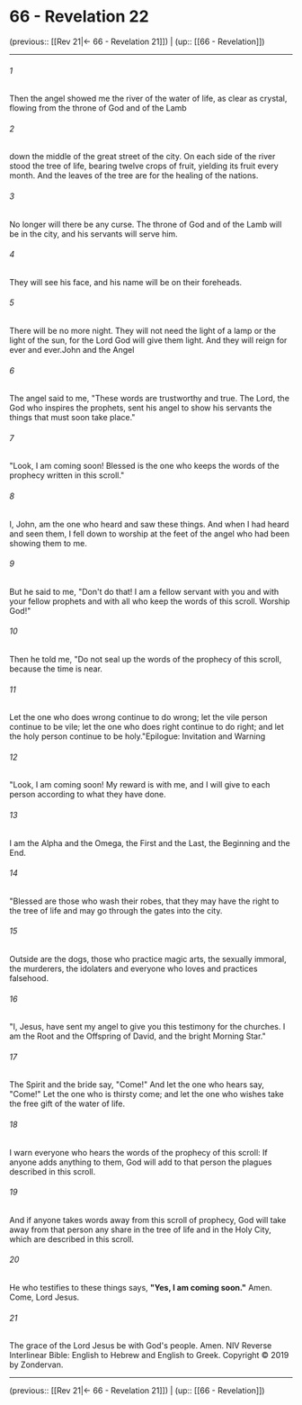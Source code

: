 # 66 - Revelation 22

(previous:: [[Rev 21|← 66 - Revelation 21]]) | (up:: [[66 - Revelation]])

***


###### 1 
Then the angel showed me the river of the water of life, as clear as crystal, flowing from the throne of God and of the Lamb 

###### 2 
down the middle of the great street of the city. On each side of the river stood the tree of life, bearing twelve crops of fruit, yielding its fruit every month. And the leaves of the tree are for the healing of the nations. 

###### 3 
No longer will there be any curse. The throne of God and of the Lamb will be in the city, and his servants will serve him. 

###### 4 
They will see his face, and his name will be on their foreheads. 

###### 5 
There will be no more night. They will not need the light of a lamp or the light of the sun, for the Lord God will give them light. And they will reign for ever and ever.John and the Angel 

###### 6 
The angel said to me, "These words are trustworthy and true. The Lord, the God who inspires the prophets, sent his angel to show his servants the things that must soon take place." 

###### 7 
"Look, I am coming soon! Blessed is the one who keeps the words of the prophecy written in this scroll." 

###### 8 
I, John, am the one who heard and saw these things. And when I had heard and seen them, I fell down to worship at the feet of the angel who had been showing them to me. 

###### 9 
But he said to me, "Don't do that! I am a fellow servant with you and with your fellow prophets and with all who keep the words of this scroll. Worship God!" 

###### 10 
Then he told me, "Do not seal up the words of the prophecy of this scroll, because the time is near. 

###### 11 
Let the one who does wrong continue to do wrong; let the vile person continue to be vile; let the one who does right continue to do right; and let the holy person continue to be holy."Epilogue: Invitation and Warning 

###### 12 
"Look, I am coming soon! My reward is with me, and I will give to each person according to what they have done. 

###### 13 
I am the Alpha and the Omega, the First and the Last, the Beginning and the End. 

###### 14 
"Blessed are those who wash their robes, that they may have the right to the tree of life and may go through the gates into the city. 

###### 15 
Outside are the dogs, those who practice magic arts, the sexually immoral, the murderers, the idolaters and everyone who loves and practices falsehood. 

###### 16 
"I, Jesus, have sent my angel to give you this testimony for the churches. I am the Root and the Offspring of David, and the bright Morning Star." 

###### 17 
The Spirit and the bride say, "Come!" And let the one who hears say, "Come!" Let the one who is thirsty come; and let the one who wishes take the free gift of the water of life. 

###### 18 
I warn everyone who hears the words of the prophecy of this scroll: If anyone adds anything to them, God will add to that person the plagues described in this scroll. 

###### 19 
And if anyone takes words away from this scroll of prophecy, God will take away from that person any share in the tree of life and in the Holy City, which are described in this scroll. 

###### 20 
He who testifies to these things says, **"Yes, I am coming soon."** Amen. Come, Lord Jesus. 

###### 21 
The grace of the Lord Jesus be with God's people. Amen. NIV Reverse Interlinear Bible: English to Hebrew and English to Greek. Copyright © 2019 by Zondervan.

***

(previous:: [[Rev 21|← 66 - Revelation 21]]) | (up:: [[66 - Revelation]])
